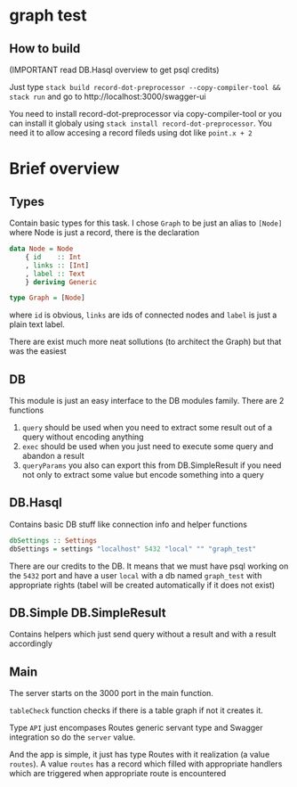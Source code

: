 # graph test

## How to build

(IMPORTANT read DB.Hasql overview to get psql credits)

Just type `stack build record-dot-preprocessor --copy-compiler-tool && stack run` and go to http://localhost:3000/swagger-ui

You need to install record-dot-preprocessor via copy-compiler-tool or you can install it globaly using `stack install record-dot-preprocessor`. You need it to allow accesing a record fileds using dot like `point.x + 2`

# Brief overview

## Types
Contain basic types for this task. I chose `Graph` to be just an alias to `[Node]` where Node is just a record, there is the declaration

```Haskell
data Node = Node
    { id    :: Int
    , links :: [Int]
    , label :: Text
    } deriving Generic

type Graph = [Node]
```

where `id` is obvious, `links` are ids of connected nodes and `label` is just a plain text label.

There are exist much more neat sollutions (to architect the Graph) but that was the easiest

## DB
This module is just an easy interface to the DB modules family. There are 2 functions

1. `query` should be used when you need to extract some result out of a query without encoding anything
2. `exec` should be used when you just need to execute some query and abandon a result
3. `queryParams` you also can export this from DB.SimpleResult if you need not only to extract some value but encode something into a query

## DB.Hasql
Contains basic DB stuff like connection info and helper functions

```Haskell
dbSettings :: Settings
dbSettings = settings "localhost" 5432 "local" "" "graph_test"
```

There are our credits to the DB. It means that we must have psql working on the `5432` port and have a user `local` with a db named `graph_test` with appropriate rights (tabel will be created automatically if it does not exist)

## DB.Simple DB.SimpleResult
Contains helpers which just send query without a result and with a result accordingly

## Main
The server starts on the 3000 port in the main function.

`tableCheck` function checks if there is a table graph if not it creates it.

Type `API` just encompases Routes generic servant type and Swagger integration so do the `server` value.

And the app is simple, it just has type Routes with it realization (a value `routes`). A value `routes` has a record which filled with appropriate handlers which are triggered when appropriate route is encountered